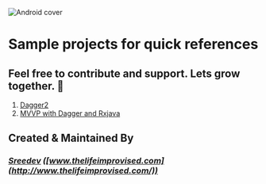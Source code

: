 ![Android cover](https://coverfiles.alphacoders.com/420/42029.jpg)
# Sample projects for quick references

## Feel free to contribute and support. Lets grow together. 💚

1. [Dagger2](https://github.com/Sreedev/SampleApplications/tree/master/Dagger2Sample)
2. [MVVP with Dagger and Rxjava](https://github.com/Sreedev/SampleApplications/tree/master/MVVPwithDaggerRxJSample)



## Created & Maintained By
### *[Sreedev](https://twitter.com/Sreedevr5) ([www.thelifeimprovised.com](http://www.thelifeimprovised.com/))*
